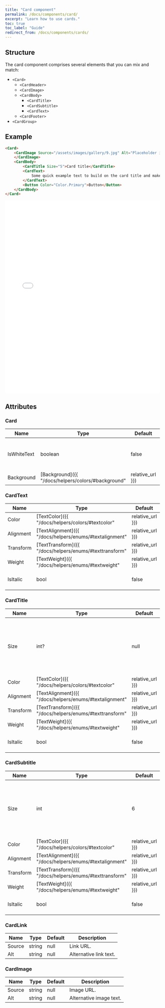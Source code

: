```yaml
---
title: "Card component"
permalink: /docs/components/card/
excerpt: "Learn how to use cards."
toc: true
toc_label: "Guide"
redirect_from: /docs/components/cards/
---
```


## Structure

The card component comprises several elements that you can mix and match:

- `<Card>`
  - `<CardHeader>`
  - `<CardImage>`
  - `<CardBody>`
    - `<CardTitle>`
    - `<CardSubtitle>`
    - `<CardText>`
  - `<CardFooter>`
- `<CardGroup>`

## Example

```html
<Card>
    <CardImage Source="/assets/images/gallery/9.jpg" Alt="Placeholder image">
    </CardImage>
    <CardBody>
        <CardTitle Size="5">Card title</CardTitle>
        <CardText>
            Some quick example text to build on the card title and make up the bulk of the card's content.
        </CardText>
        <Button Color="Color.Primary">Button</Button>
    </CardBody>
</Card>
```

<iframe src="/examples/cards/basic/" frameborder="0" scrolling="no" style="width:100%;height:625px;"></iframe>

## Attributes

### Card

| Name          | Type                                                                       | Default          | Description                                                                                 |
|---------------|----------------------------------------------------------------------------|------------------|---------------------------------------------------------------------------------------------|
| IsWhiteText   | boolean                                                                    | false            | Sets the white text when using the darker background.                                       |
| Background    | [Background]({{ "/docs/helpers/colors/#background" | relative_url }})      | `None`           | Sets the bar background color.                                                              |

### CardText

| Name          | Type                                                                       | Default          | Description                                                                                 |
|---------------|----------------------------------------------------------------------------|------------------|---------------------------------------------------------------------------------------------|
| Color         | [TextColor]({{ "/docs/helpers/colors/#textcolor" | relative_url }})        | `None`           | Sets the text color.                                                                        |
| Alignment     | [TextAlignment]({{ "/docs/helpers/enums/#textalignment" | relative_url }}) | `Left`           | Sets the text alignment.                                                                    |
| Transform     | [TextTransform]({{ "/docs/helpers/enums/#texttransform" | relative_url }}) | `None`           | Sets the text transformation.                                                               |
| Weight        | [TextWeight]({{ "/docs/helpers/enums/#textweight" | relative_url }})       | `None`           | Sets the text weight.                                                                       |
| IsItalic      | bool                                                                       | false            | Italicize text if set to true.                                                              |

### CardTitle

| Name          | Type                                                                       | Default          | Description                                                                                 |
|---------------|----------------------------------------------------------------------------|------------------|---------------------------------------------------------------------------------------------|
| Size          | int?                                                                       | null             | Number from 1 to 6 that defines the title size where the smaller number means larger text.  |
| Color         | [TextColor]({{ "/docs/helpers/colors/#textcolor" | relative_url }})        | `None`           | Sets the text color.                                                                        |
| Alignment     | [TextAlignment]({{ "/docs/helpers/enums/#textalignment" | relative_url }}) | `Left`           | Sets the text alignment.                                                                    |
| Transform     | [TextTransform]({{ "/docs/helpers/enums/#texttransform" | relative_url }}) | `None`           | Sets the text transformation.                                                               |
| Weight        | [TextWeight]({{ "/docs/helpers/enums/#textweight" | relative_url }})       | `None`           | Sets the text weight.                                                                       |
| IsItalic      | bool                                                                       | false            | Italicize text if set to true.                                                              |

### CardSubtitle

| Name          | Type                                                                       | Default          | Description                                                                                 |
|---------------|----------------------------------------------------------------------------|------------------|---------------------------------------------------------------------------------------------|
| Size          | int                                                                        | 6                | Number from 1 to 6 that defines the subtitle size where the smaller number means larger text.  |
| Color         | [TextColor]({{ "/docs/helpers/colors/#textcolor" | relative_url }})        | `None`           | Sets the text color.                                                                        |
| Alignment     | [TextAlignment]({{ "/docs/helpers/enums/#textalignment" | relative_url }}) | `Left`           | Sets the text alignment.                                                                    |
| Transform     | [TextTransform]({{ "/docs/helpers/enums/#texttransform" | relative_url }}) | `None`           | Sets the text transformation.                                                               |
| Weight        | [TextWeight]({{ "/docs/helpers/enums/#textweight" | relative_url }})       | `None`           | Sets the text weight.                                                                       |
| IsItalic      | bool                                                                       | false            | Italicize text if set to true.                                                              |

### CardLink

| Name          | Type                                                                       | Default          | Description                                                                                 |
|---------------|----------------------------------------------------------------------------|------------------|---------------------------------------------------------------------------------------------|
| Source        | string                                                                     | null             | Link URL.                                                                                   |
| Alt           | string                                                                     | null             | Alternative link text.                                                                      |

### CardImage

| Name          | Type                                                                       | Default          | Description                                                                                 |
|---------------|----------------------------------------------------------------------------|------------------|---------------------------------------------------------------------------------------------|
| Source        | string                                                                     | null             | Image URL.                                                                                  |
| Alt           | string                                                                     | null             | Alternative image text.                                                                     |